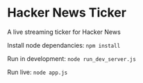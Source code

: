 Hacker News Ticker
========

A live streaming ticker for Hacker News


Install node dependancies:
`npm install`

Run in development:
`node run_dev_server.js`

Run live:
`node app.js`
